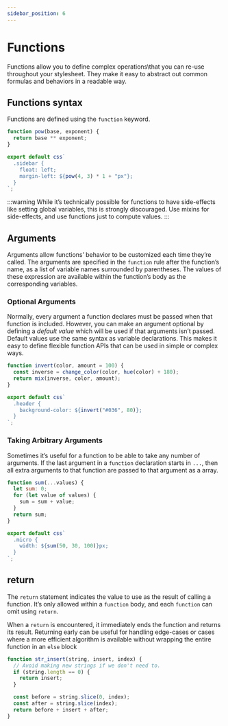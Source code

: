 ```yaml
---
sidebar_position: 6
---
```


# Functions

Functions allow you to define complex operations\that you can re-use throughout your stylesheet. They make it easy to abstract out common formulas and behaviors in a readable way.

## Functions syntax

Functions are defined using the `function` keyword.

```js
function pow(base, exponent) {
  return base ** exponent;
}

export default css`
  .sidebar {
    float: left;
    margin-left: ${pow(4, 3) * 1 + "px"};
  }
`;
```

:::warning
While it’s technically possible for functions to have side-effects like setting global variables, this is strongly discouraged. Use mixins for side-effects, and use functions just to compute values.
:::

## Arguments

Arguments allow functions’ behavior to be customized each time they’re called. The arguments are specified in the `function` rule after the function’s name, as a list of variable names surrounded by parentheses. The values of these expression are available within the function’s body as the corresponding variables.

### Optional Arguments

Normally, every argument a function declares must be passed when that function is included. However, you can make an argument optional by defining a _default value_ which will be used if that arguments isn’t passed. Default values use the same syntax as variable declarations. This makes it easy to define flexible function APIs that can be used in simple or complex ways.

```js
function invert(color, amount = 100) {
  const inverse = change_color(color, hue(color) + 180);
  return mix(inverse, color, amount);
}

export default css`
  .header {
    background-color: ${invert("#036", 80)};
  }
`;
```

### Taking Arbitrary Arguments

Sometimes it’s useful for a function to be able to take any number of arguments. If the last argument in a `function` declaration starts in `...`, then all extra arguments to that function are passed to that argument as a array.

```js
function sum(...values) {
  let sum: 0;
  for (let value of values) {
    sum = sum + value;
  }
  return sum;
}

export default css`
  .micro {
    width: ${sum(50, 30, 100)}px;
  }
`;
```

## return

The `return` statement indicates the value to use as the result of calling a function. It’s only allowed within a `function` body, and each `function` can omit using `return`.

When a `return` is encountered, it immediately ends the function and returns its result. Returning early can be useful for handling edge-cases or cases where a more efficient algorithm is available without wrapping the entire function in an `else` block

```js
function str_insert(string, insert, index) {
  // Avoid making new strings if we don't need to.
  if (string.length == 0) {
    return insert;
  }

  const before = string.slice(0, index);
  const after = string.slice(index);
  return before + insert + after;
}
```
